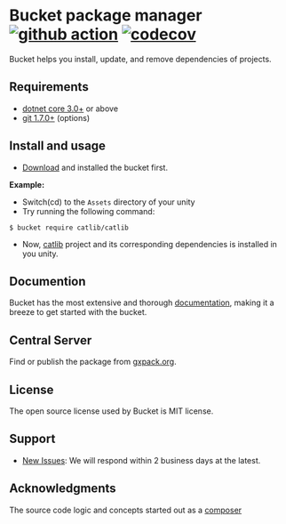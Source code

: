 # Bucket package manager [![github action](https://github.com/getbucket/bucket/workflows/bucket/badge.svg)](https://github.com/getbucket/bucket/actions) [![codecov](https://codecov.io/gh/getbucket/bucket/branch/master/graph/badge.svg)](https://codecov.io/gh/getbucket/bucket)

Bucket helps you install, update, and remove dependencies of projects.

## Requirements

- [dotnet core 3.0+](https://dotnet.microsoft.com/download) or above
- [git 1.7.0+](https://git-scm.com/) (options)

## Install and usage

- [Download](https://github.com/getbucket/bucket/releases) and installed the bucket first.

**Example:**

- Switch(cd) to the `Assets` directory of your unity
- Try running the following command:

```shell
$ bucket require catlib/catlib
```

- Now, [catlib](https://github.com/CatLib/CatLib) project and its corresponding dependencies is installed in you unity.

## Documention

Bucket has the most extensive and thorough [documentation](https://github.com/getbucket/bucket/wiki), making it a breeze to get started with the bucket.

## Central Server

Find or publish the package from [gxpack.org](https://gxpack.org).

## License

The open source license used by Bucket is MIT license. 

## Support

- [New Issues](https://github.com/getbucket/bucket/issues): We will respond within 2 business days at the latest.

## Acknowledgments

The source code logic and concepts started out as a [composer](https://github.com/composer/composer)
